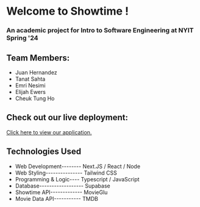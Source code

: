 # Welcome to Showtime !
### An academic project for Intro to Software Engineering at NYIT Spring '24

## Team Members:
* Juan Hernandez
* Tanat Sahta
* Emri Nesimi
* Elijah Ewers
* Cheuk Tung Ho

## Check out our live deployment:
[Click here to view our application.](showtime-eight.vercel.app)

## Technologies Used
* Web Development-------- Next.JS / React / Node
* Web Styling--------------- Tailwind CSS
* Programming & Logic---- Typescript / JavaScript
* Database------------------ Supabase
* Showtime API------------- MovieGlu
* Movie Data API----------- TMDB